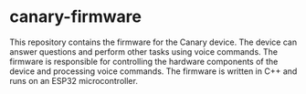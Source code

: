 # canary-firmware

This repository contains the firmware for the Canary device. The device can answer questions and perform other tasks using voice commands. The firmware is responsible for controlling the hardware components of the device and processing voice commands. The firmware is written in C++ and runs on an ESP32 microcontroller.
